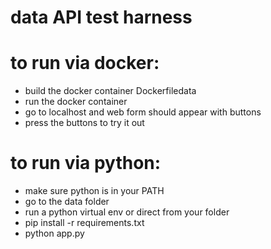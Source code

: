 # data API test harness
# to run via docker:
* build the docker container Dockerfiledata
* run the docker container
* go to localhost and web form should appear with buttons 
* press the buttons to try it out
# to run via python:
* make sure python is in your PATH
* go to the data folder
* run a python virtual env or direct from your folder
* pip install -r requirements.txt
* python app.py

